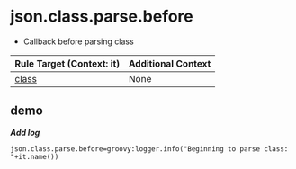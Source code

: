 # json.class.parse.before

- Callback before parsing class

| Rule Target (Context: it) | Additional Context |
| ------------ | ------------ |
| [class](../tools/it.html) | None  |

## demo

***Add log***

```properties
json.class.parse.before=groovy:logger.info("Beginning to parse class: "+it.name())
```
